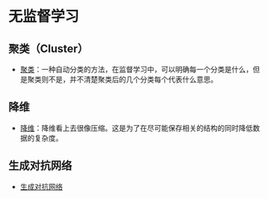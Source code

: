 # 无监督学习

## 聚类（Cluster）

- [聚类](cluster/README.md)：一种自动分类的方法，在监督学习中，可以明确每一个分类是什么，但是聚类则不是，并不清楚聚类后的几个分类每个代表什么意思。

## 降维 

- [降维](high-dimensional-statistics/README.md)：降维看上去很像压缩。这是为了在尽可能保存相关的结构的同时降低数据的复杂度。

## 生成对抗网络

- [生成对抗网络](gan.md)

